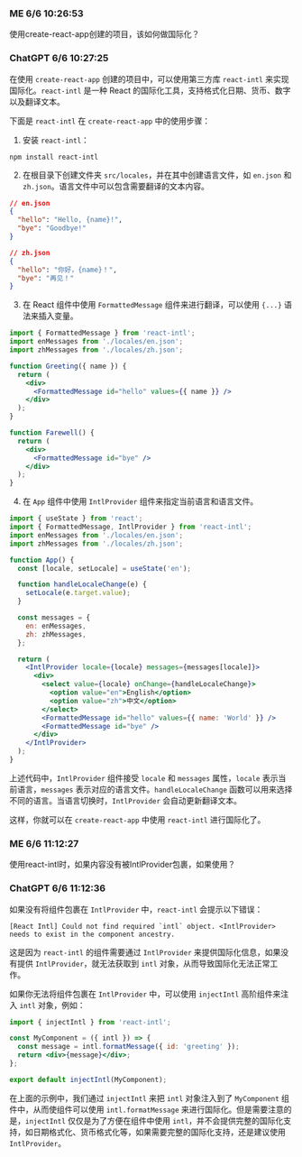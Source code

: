 ### ME 6/6 10:26:53
使用create-react-app创建的项目，该如何做国际化？

### ChatGPT 6/6 10:27:25
在使用 `create-react-app` 创建的项目中，可以使用第三方库 `react-intl` 来实现国际化。`react-intl` 是一种 React 的国际化工具，支持格式化日期、货币、数字以及翻译文本。

下面是 `react-intl` 在 `create-react-app` 中的使用步骤：

1. 安装 `react-intl`：

```
npm install react-intl
```

2. 在根目录下创建文件夹 `src/locales`，并在其中创建语言文件，如 `en.json` 和 `zh.json`。语言文件中可以包含需要翻译的文本内容。

```json
// en.json
{
  "hello": "Hello, {name}!",
  "bye": "Goodbye!"
}

// zh.json
{
  "hello": "你好，{name}！",
  "bye": "再见！"
}
```

3. 在 React 组件中使用 `FormattedMessage` 组件来进行翻译，可以使用 `{...}` 语法来插入变量。

```jsx
import { FormattedMessage } from 'react-intl';
import enMessages from './locales/en.json';
import zhMessages from './locales/zh.json';

function Greeting({ name }) {
  return (
    <div>
      <FormattedMessage id="hello" values={{ name }} />
    </div>
  );
}

function Farewell() {
  return (
    <div>
      <FormattedMessage id="bye" />
    </div>
  );
}
```

4. 在 `App` 组件中使用 `IntlProvider` 组件来指定当前语言和语言文件。

```jsx
import { useState } from 'react';
import { FormattedMessage, IntlProvider } from 'react-intl';
import enMessages from './locales/en.json';
import zhMessages from './locales/zh.json';

function App() {
  const [locale, setLocale] = useState('en');

  function handleLocaleChange(e) {
    setLocale(e.target.value);
  }

  const messages = {
    en: enMessages,
    zh: zhMessages,
  };

  return (
    <IntlProvider locale={locale} messages={messages[locale]}>
      <div>
        <select value={locale} onChange={handleLocaleChange}>
          <option value="en">English</option>
          <option value="zh">中文</option>
        </select>
        <FormattedMessage id="hello" values={{ name: 'World' }} />
        <FormattedMessage id="bye" />
      </div>
    </IntlProvider>
  );
}
```

上述代码中，`IntlProvider` 组件接受 `locale` 和 `messages` 属性，`locale` 表示当前语言，`messages` 表示对应的语言文件。`handleLocaleChange` 函数可以用来选择不同的语言。当语言切换时，`IntlProvider` 会自动更新翻译文本。

这样，你就可以在 `create-react-app` 中使用 `react-intl` 进行国际化了。
### ME 6/6 11:12:27
使用react-intl时，如果内容没有被IntlProvider包裹，如果使用？
### ChatGPT 6/6 11:12:36
如果没有将组件包裹在 `IntlProvider` 中，`react-intl` 会提示以下错误：

```
[React Intl] Could not find required `intl` object. <IntlProvider> needs to exist in the component ancestry.
```

这是因为 `react-intl` 的组件需要通过 `IntlProvider` 来提供国际化信息，如果没有提供 `IntlProvider`，就无法获取到 `intl` 对象，从而导致国际化无法正常工作。

如果你无法将组件包裹在 `IntlProvider` 中，可以使用 `injectIntl` 高阶组件来注入 `intl` 对象，例如：

```jsx
import { injectIntl } from 'react-intl';

const MyComponent = ({ intl }) => {
  const message = intl.formatMessage({ id: 'greeting' });
  return <div>{message}</div>;
};

export default injectIntl(MyComponent);
```

在上面的示例中，我们通过 `injectIntl` 来把 `intl` 对象注入到了 `MyComponent` 组件中，从而使组件可以使用 `intl.formatMessage` 来进行国际化。但是需要注意的是，`injectIntl` 仅仅是为了方便在组件中使用 `intl`，并不会提供完整的国际化支持，如日期格式化、货币格式化等，如果需要完整的国际化支持，还是建议使用 `IntlProvider`。